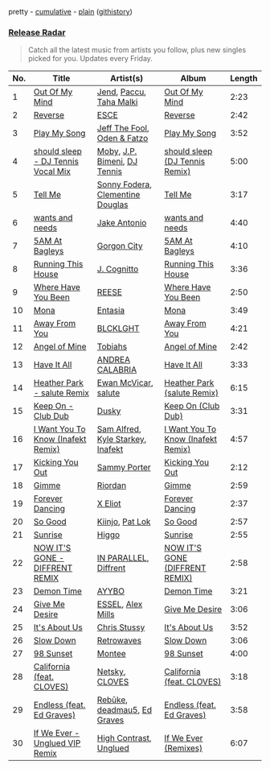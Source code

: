 pretty - [cumulative](/playlists/cumulative/Release%20Radar.md) - [plain](/playlists/plain/37i9dQZEVXbsudmxBFKW7G) ([githistory](https://github.githistory.xyz/vitokorn/spotify-playlist-archive/blob/master/playlists/plain/37i9dQZEVXbsudmxBFKW7G))
### [Release Radar](https://open.spotify.com/playlist/37i9dQZEVXbsudmxBFKW7G)

> Catch all the latest music from artists you follow, plus new singles picked for you. Updates every Friday.

| No. | Title | Artist(s) | Album | Length |
|---|---|---|---|---|
| 1 | [Out Of My Mind](https://open.spotify.com/track/1RbsfrOxrq47jhWp8T2cx2) | [Jend](https://open.spotify.com/artist/56WlN4e9YbaEI8KdXaFgTN), [Paccu](https://open.spotify.com/artist/2QZVFemr8vSLsSYPVYJSp3), [Taha Malki](https://open.spotify.com/artist/6I0uDnGgDPC6tfquuLUVSX) | [Out Of My Mind](https://open.spotify.com/album/0gwhHtyYsVvtPpkAbozUeo) | 2:23 |
| 2 | [Reverse](https://open.spotify.com/track/7Jik3nU5tfado0UjqNiCXW) | [ESCE](https://open.spotify.com/artist/3xVvJGFXPlg9vcRkNB6BGk) | [Reverse](https://open.spotify.com/album/2sggdlbJNwSDUKsjzl5Kvu) | 2:42 |
| 3 | [Play My Song](https://open.spotify.com/track/1wzCks8pE0g8iG2LR9XCsl) | [Jeff The Fool](https://open.spotify.com/artist/6ecEpamJKkgb4604pUpCTp), [Oden & Fatzo](https://open.spotify.com/artist/2YEnrpAWWaNRFumgde1lLH) | [Play My Song](https://open.spotify.com/album/1WT2r4olmZMkVbmEi4OEl0) | 3:52 |
| 4 | [should sleep - DJ Tennis Vocal Mix](https://open.spotify.com/track/5WjnB3Q8KwYDXq5d8ARIWs) | [Moby](https://open.spotify.com/artist/3OsRAKCvk37zwYcnzRf5XF), [J.P. Bimeni](https://open.spotify.com/artist/3CzQotBuoiDb8B9VAkh5fx), [DJ Tennis](https://open.spotify.com/artist/6vJvFV1A2CpT8s5B1oUN6t) | [should sleep (DJ Tennis Remix)](https://open.spotify.com/album/30T8Veh8UThh6hEjuUml1l) | 5:00 |
| 5 | [Tell Me](https://open.spotify.com/track/114I7yDc6X70Dq8labTqw8) | [Sonny Fodera](https://open.spotify.com/artist/39B7ChWwrWDs7zXlsu3MoP), [Clementine Douglas](https://open.spotify.com/artist/4DWuml4Jf6K81b5rAPwMb6) | [Tell Me](https://open.spotify.com/album/7IS8egsdQCyCsaPMQRpeA0) | 3:17 |
| 6 | [wants and needs](https://open.spotify.com/track/3yoNKsq9Da5J67YpwM0ICa) | [Jake Antonio](https://open.spotify.com/artist/5jpgPXIFQ0RzKw2IHyS8JC) | [wants and needs](https://open.spotify.com/album/2uoVKBQttMosMUlpYiIYAN) | 4:40 |
| 7 | [5AM At Bagleys](https://open.spotify.com/track/3nKFvxs17ez3awL6S0IS8k) | [Gorgon City](https://open.spotify.com/artist/4VNQWV2y1E97Eqo2D5UTjx) | [5AM At Bagleys](https://open.spotify.com/album/1BJAJAuOKPc5HoNfpzZrIK) | 4:10 |
| 8 | [Running This House](https://open.spotify.com/track/4jC6BVnM5ryNE6F6ODkSjR) | [J. Cognitto](https://open.spotify.com/artist/19770aFQnsVbdMJQYngSmA) | [Running This House](https://open.spotify.com/album/4DynxhZRingM7yq52WZwYC) | 3:36 |
| 9 | [Where Have You Been](https://open.spotify.com/track/2OyestNLBmdbsQJaL9qaVG) | [REESE](https://open.spotify.com/artist/2MRXCqZSMkdI9K46WDWCUX) | [Where Have You Been](https://open.spotify.com/album/1JRNByaZGAA9yrLNXfUKJx) | 2:50 |
| 10 | [Mona](https://open.spotify.com/track/0Y8B1zHNuWZdn2BA4wv3Z9) | [Entasia](https://open.spotify.com/artist/4hhSH03TjHXI2OcnRzBDll) | [Mona](https://open.spotify.com/album/6jBjkj8fn53AqvktVsHNcw) | 3:49 |
| 11 | [Away From You](https://open.spotify.com/track/0Z4mJdYEBhfmx7phHtzrUN) | [BLCKLGHT](https://open.spotify.com/artist/4go2W5luQfPng5QNIZPAQl) | [Away From You](https://open.spotify.com/album/0DW4gGPTjXHD39fucATP40) | 4:21 |
| 12 | [Angel of Mine](https://open.spotify.com/track/2lFg6N5CQ1lh3kJUHmtEf4) | [Tobiahs](https://open.spotify.com/artist/4eHzBO6qaL2wt35kENSbTs) | [Angel of Mine](https://open.spotify.com/album/1izDlrauAzvtBvSDn83NKf) | 2:42 |
| 13 | [Have It All](https://open.spotify.com/track/2A0BUJTl2JAja9lv64KRJg) | [ANDREA CALABRIA](https://open.spotify.com/artist/4WDwArKRmrfTM3xqu8HiA1) | [Have It All](https://open.spotify.com/album/739Rj4q2KEERTlzzF7eIpT) | 3:33 |
| 14 | [Heather Park - salute Remix](https://open.spotify.com/track/12IXYei6KVHIXSOJIL2f8M) | [Ewan McVicar](https://open.spotify.com/artist/4d2NUjh9ZrzG1ZZdhpSDKH), [salute](https://open.spotify.com/artist/1np8xozf7ATJZDi9JX8Dx5) | [Heather Park (salute Remix)](https://open.spotify.com/album/3sXuFwBddm8PW2y9dzpkZa) | 6:15 |
| 15 | [Keep On - Club Dub](https://open.spotify.com/track/1M78oZyhhFBI5pkm4u9SDk) | [Dusky](https://open.spotify.com/artist/5gqoUf9vKKv96b1c0GBKwu) | [Keep On (Club Dub)](https://open.spotify.com/album/0eokHbj5zCUANlmQV0payB) | 3:31 |
| 16 | [I Want You To Know (Inafekt Remix)](https://open.spotify.com/track/0R2WF1oQdszS0Rrzws5Sq3) | [Sam Alfred](https://open.spotify.com/artist/4PVzoVUDxey3mxGdkf4HgR), [Kyle Starkey](https://open.spotify.com/artist/1crvHImsszKXTJr4wsOPhe), [Inafekt](https://open.spotify.com/artist/44ixlcp2r9IHhFqGdcFjOz) | [I Want You To Know (Inafekt Remix)](https://open.spotify.com/album/2tY48B7HzZAhq8t0fhv3A0) | 4:57 |
| 17 | [Kicking You Out](https://open.spotify.com/track/2wxzJgEPeK0nteer6J8Z93) | [Sammy Porter](https://open.spotify.com/artist/2D51qkOmTNsNQj3C4LIvH7) | [Kicking You Out](https://open.spotify.com/album/3vItPC0UrNsjnYLqzg7ETU) | 2:12 |
| 18 | [Gimme](https://open.spotify.com/track/6WbefFOKFX4e22BAhq65Wc) | [Riordan](https://open.spotify.com/artist/68rU1sdZ0HjxjEC5YnSmao) | [Gimme](https://open.spotify.com/album/4dvN32CHvR0D1lFhJ0H0wK) | 2:59 |
| 19 | [Forever Dancing](https://open.spotify.com/track/2gDq4FaxNSnHJqIWbB1jKk) | [X Eliot](https://open.spotify.com/artist/0LYYkgt6IhOK8GI5tc5mz9) | [Forever Dancing](https://open.spotify.com/album/6e2u6dHtH5XqKKYf8NwsOi) | 2:37 |
| 20 | [So Good](https://open.spotify.com/track/4dFaM6tTq3DlUzEysFEqy3) | [Kiinjo](https://open.spotify.com/artist/1oYyzyMTx629ZyyYENdhrZ), [Pat Lok](https://open.spotify.com/artist/3ZPRZDAAuBrvx1tsIjeFxh) | [So Good](https://open.spotify.com/album/2KeahCZqf4BopqFg4mynGX) | 2:57 |
| 21 | [Sunrise](https://open.spotify.com/track/0b0Imr7QX4nBWZ0um5O2w8) | [Higgo](https://open.spotify.com/artist/0f1qSxprIDtLaJfIaEJb64) | [Sunrise](https://open.spotify.com/album/4uKJcsKD6n7eanNPWeUE33) | 2:55 |
| 22 | [NOW IT'S GONE - DIFFRENT REMIX](https://open.spotify.com/track/3u7RUaD9mXfUgfHJQWoBkt) | [IN PARALLEL](https://open.spotify.com/artist/6xaiGRpXAB9JdoSy3gzw4H), [Diffrent](https://open.spotify.com/artist/7mycnkT3eOskxxGbN9skkV) | [NOW IT'S GONE (DIFFRENT REMIX)](https://open.spotify.com/album/5Zvm839j6J9aZK66JFE3jk) | 2:58 |
| 23 | [Demon Time](https://open.spotify.com/track/1DzRtXXDddTl5JQTHSLSn4) | [AYYBO](https://open.spotify.com/artist/0YVquC9RaJLYFNmlJFzkTV) | [Demon Time](https://open.spotify.com/album/1LRKqEptWx2UP4pEV2rjxg) | 3:21 |
| 24 | [Give Me Desire](https://open.spotify.com/track/5zcGSMnSo1S0IOtXRJ5PxU) | [ESSEL](https://open.spotify.com/artist/2ucdZN7GyBGxIKHIzksnXc), [Alex Mills](https://open.spotify.com/artist/6z9EDgWh3ZJZKIJI5Q71Cq) | [Give Me Desire](https://open.spotify.com/album/109mDhXULmc4Z0YXNX0wj9) | 3:06 |
| 25 | [It's About Us](https://open.spotify.com/track/2QJwMBAnrB6HDsS4dhTaNT) | [Chris Stussy](https://open.spotify.com/artist/3BxjasMelf9pKaE4f7Y0So) | [It's About Us](https://open.spotify.com/album/1obE6RQ5LGUFgIhvfg35e6) | 3:52 |
| 26 | [Slow Down](https://open.spotify.com/track/7tGhzfRaCqyzKUJTW3P7aY) | [Retrowaves](https://open.spotify.com/artist/70zYhpnNC3lzfakeigAD4X) | [Slow Down](https://open.spotify.com/album/5vgYQPP9MBLqAowdbVsLie) | 3:06 |
| 27 | [98 Sunset](https://open.spotify.com/track/41ZR28BD5f4nuIkK8T5McN) | [Montee](https://open.spotify.com/artist/2rgFqpsqtoEJGOr0JzFxtG) | [98 Sunset](https://open.spotify.com/album/386IQCbncYG3ThRtOt1Kn2) | 4:00 |
| 28 | [California (feat. CLOVES)](https://open.spotify.com/track/7rEcQbBkgpeipMDvi9xd1z) | [Netsky](https://open.spotify.com/artist/5TgQ66WuWkoQ2xYxaSTnVP), [CLOVES](https://open.spotify.com/artist/355SqtHY4qKt2wIXrWku0c) | [California (feat. CLOVES)](https://open.spotify.com/album/0UiYSVlJTFDNQUXljpEuhw) | 3:18 |
| 29 | [Endless (feat. Ed Graves)](https://open.spotify.com/track/5KnAP0D4wcOBPC6aKw3kDA) | [Rebūke](https://open.spotify.com/artist/113reBz1jA6rVxbXl55mlj), [deadmau5](https://open.spotify.com/artist/2CIMQHirSU0MQqyYHq0eOx), [Ed Graves](https://open.spotify.com/artist/1Kkcm36k22FT1RWcINq4sI) | [Endless (feat. Ed Graves)](https://open.spotify.com/album/611zK1RvfYx0JI8AeoI1Gz) | 3:58 |
| 30 | [If We Ever - Unglued VIP Remix](https://open.spotify.com/track/0b6KX6JqqiFt4T1yWwr4LD) | [High Contrast](https://open.spotify.com/artist/0bxHci3JIhhKA53n8rH3tT), [Unglued](https://open.spotify.com/artist/3AXcevvp1Kd1KEyHiUEsrC) | [If We Ever (Remixes)](https://open.spotify.com/album/3yyGJtGzasr89dJ117h2ML) | 6:07 |